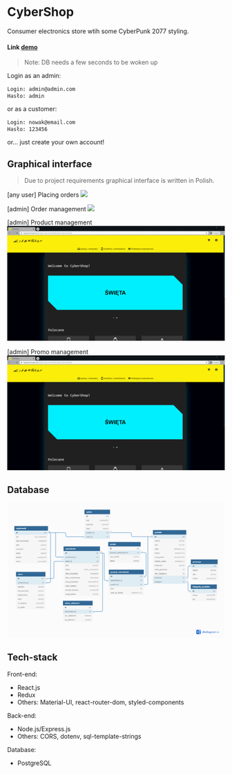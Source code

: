 # CyberShop
Consumer electronics store wtih some CyberPunk 2077 styling.
#### Link [demo](https://happybutter.github.io/Cyber-shop-frontend)
> Note: DB needs a few seconds to be woken up

Login as an admin:
```
Login: admin@admin.com
Hasło: admin
```
or as a customer: 
```
Login: nowak@email.com
Hasło: 123456
```
or... just create your own account!

## Graphical interface
> Due to project requirements graphical interface is written in Polish.

[any user] Placing orders 
![](https://github.com/HappyButter/Cyber-shop-frontend/blob/main/docs/place-order.gif)

[admin] Order management 
![](https://github.com/HappyButter/Cyber-shop-frontend/blob/b9cae82d12becda65146128f98968e945ce3695f/docs/order-management.gif)

[admin] Product management
![](https://github.com/HappyButter/Cyber-shop-frontend/blob/main/docs/product-management.gif)

[admin] Promo management
![](https://github.com/HappyButter/Cyber-shop-frontend/blob/main/docs/promo-management.gif)

## Database
![](https://github.com/HappyButter/Cyber-shop-frontend/blob/main/docs/CyberShop.png)

## Tech-stack 
Front-end: 
- React.js
- Redux 
- Others: Material-UI, react-router-dom, styled-components

Back-end:
- Node.js/Express.js 
- Others: CORS, dotenv, sql-template-strings 

Database:
- PostgreSQL

